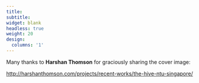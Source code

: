 ```yaml
---
title:
subtitle:
widget: blank
headless: true
weight: 20
design:
  columns: '1'
---
```

Many thanks to **Harshan Thomson** for graciously sharing the cover image:

http://harshanthomson.com/projects/recent-works/the-hive-ntu-singapore/